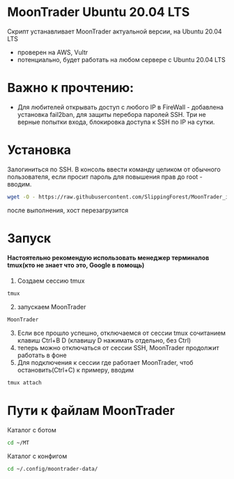 # MoonTrader Ubuntu 20.04 LTS

Скрипт устанавливает MoonTrader актуальной версии, на Ubuntu 20.04 LTS
- проверен на AWS, Vultr
- потенциально, будет работать на любом сервере с Ubuntu 20.04 LTS

# Важно к прочтению: 
- Для любителей открывать доступ с любого IP в FireWall - добавлена установка fail2ban, для защиты перебора паролей SSH. Три не верные попытки входа, блокировка доступа к SSH по IP на сутки.

# Установка

Залогиниться по SSH. В консоль ввести команду целиком от обычного пользователя, если просит пароль для повышения прав до root - вводим.
```bash
wget -O - https://raw.githubusercontent.com/SlippingForest/MoonTrader_install/master/Ubuntu20.04LTS/install.sh | bash
```

после выполнения, хост перезагрузится

# Запуск

#### Настоятельно рекомендую использовать менеджер терминалов tmux(кто не знает что это, Google в помощь)

1. Создаем сессию tmux
```bash
tmux
```
2. запускаем MoonTrader
```bash
MoonTrader
```
3. Если все прошло успешно, отключаемся от сессии tmux сочитанием клавиш Ctrl+B D (клавишу D нажимать отдельно, без Ctrl)
4. теперь можно отключаться от сессии SSH, MoonTrader продолжит работать в фоне
5. Для подключения к сессии где работает MoonTrader, чтоб остановить(Ctrl+C) к примеру, вводим
```bash
tmux attach
```
# Пути к файлам MoonTrader
Каталог с ботом
```bash
cd ~/MT
```
Каталог с конфигом
```bash
cd ~/.config/moontrader-data/
```